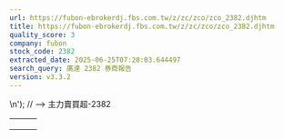 ```yaml
---
url: https://fubon-ebrokerdj.fbs.com.tw/z/zc/zco/zco_2382.djhtm
title: https://fubon-ebrokerdj.fbs.com.tw/z/zc/zco/zco_2382.djhtm
quality_score: 3
company: fubon
stock_code: 2382
extracted_date: 2025-06-25T07:28:03.644497
search_query: 廣達 2382 券商報告
version: v3.3.2
---
```


\n');
// -->
主力賣買超-2382


|  |  |  |
| --- | --- | --- |
|  | | |
|  | |  |  |  |  |  |  |  |  |  |  |  |  |  |  |  |  |  |  |  |  |  |  |  |  |  |  |  |  |  |  |  |  |  |  |  |  |  |  |  |  |  |  |  |  |  |  |  |  |  |  |  |  |  |  |  |  |  |  |  |  |  |  |  |  |  |  |  |  |  |  |  |  |  |  |  |  |  |  |  |  |  |  |  |  |  |  |  |  |  |  |  |  |  |  |  |  |  |  |  |  |  |  |  |  |  |  |  |  |  |  |  |  |  |  |  |  |  |  |  |  |  |  |  |  |  |  |  |  |  |  |  |  |  |  |  |  |  |  |  |  |  |  |  |  |  |  |  |  |  |  |  |  |  |  |  |  |  |  |  |  |  |  |  |  |  |  |  |  |  |  |  |  |  |  |  |  |  |  |  |  |  |  |  |  |  |  |  |  |  |  |  |  |  |  |  |  |  |  |  |  |  |  |  |  |  |  |  |  |  |  |  |  |  |  |  |  |  |  |  |  |  |  |  |  |  |  |  |  |  |  |  |  |  |  |  |  |  |  |  |  |  |  |  | | --- | --- | --- | --- | --- | --- | --- | --- | --- | --- | --- | --- | --- | --- | --- | --- | --- | --- | --- | --- | --- | --- | --- | --- | --- | --- | --- | --- | --- | --- | --- | --- | --- | --- | --- | --- | --- | --- | --- | --- | --- | --- | --- | --- | --- | --- | --- | --- | --- | --- | --- | --- | --- | --- | --- | --- | --- | --- | --- | --- | --- | --- | --- | --- | --- | --- | --- | --- | --- | --- | --- | --- | --- | --- | --- | --- | --- | --- | --- | --- | --- | --- | --- | --- | --- | --- | --- | --- | --- | --- | --- | --- | --- | --- | --- | --- | --- | --- | --- | --- | --- | --- | --- | --- | --- | --- | --- | --- | --- | --- | --- | --- | --- | --- | --- | --- | --- | --- | --- | --- | --- | --- | --- | --- | --- | --- | --- | --- | --- | --- | --- | --- | --- | --- | --- | --- | --- | --- | --- | --- | --- | --- | --- | --- | --- | --- | --- | --- | --- | --- | --- | --- | --- | --- | --- | --- | --- | --- | --- | --- | --- | --- | --- | --- | --- | --- | --- | --- | --- | --- | --- | --- | --- | --- | --- | --- | --- | --- | --- | --- | --- | --- | --- | --- | --- | --- | --- | --- | --- | --- | --- | --- | --- | --- | --- | --- | --- | --- | --- | --- | --- | --- | --- | --- | --- | --- | --- | --- | --- | --- | --- | --- | --- | --- | --- | --- | --- | --- | --- | --- | --- | --- | --- | --- | --- | --- | --- | --- | --- | --- | --- | --- | --- | --- | --- | --- | --- | --- | --- | --- | --- | --- | --- | | |  |  |  |  |  |  |  |  |  |  | | --- | --- | --- | --- | --- | --- | --- | --- | --- | --- | | 廣達(2382)主力進出比較圖 | | | | | | | | | | | |  | | --- | | 總表 單一 | |  | | | | | | | | | | | | 廣達(2382) 券商分點-進出明細 單位：張　最後更新日：2025/06/24 | | | | | | | | | | | 請選擇 近一日 近五日 近十日 近20日 近40日 近60日 近120日 近240日 　自設區間： 從　  年  月  日 ∼  年  月  日 | | | | | | | | | | | 買超 | | | | | 賣超 | | | | | | 買超券商 | 買進 | 賣出 | 買超 | 佔成交比重 | 賣超券商 | 買進 | 賣出 | 賣超 | 佔成交比重 | | [群益金鼎](/z/zc/zco/zco0/zco0.djhtm?a=2382&b=9100&BHID=9100) | 3,927 | 53 | 3,874 | 14.42% | [凱基](/z/zc/zco/zco0/zco0.djhtm?a=2382&b=9200&BHID=9200) | 43 | 1,380 | 1,337 | 4.98% | | [國泰證券](/z/zc/zco/zco0/zco0.djhtm?a=2382&b=8880&BHID=8880) | 2,075 | 45 | 2,030 | 7.56% | [元大-忠孝](/z/zc/zco/zco0/zco0.djhtm?a=2382&b=9871&BHID=9800) | 10 | 908 | 898 | 3.34% | | [富邦證券](/z/zc/zco/zco0/zco0.djhtm?a=2382&b=9600&BHID=9600) | 1,936 | 41 | 1,895 | 7.05% | [元大-新生](/z/zc/zco/zco0/zco0.djhtm?a=2382&b=0039003800310058&BHID=9800) | 154 | 868 | 714 | 2.66% | | [美商高盛](/z/zc/zco/zco0/zco0.djhtm?a=2382&b=1480&BHID=1480) | 2,324 | 920 | 1,404 | 5.23% | [新加坡商瑞銀](/z/zc/zco/zco0/zco0.djhtm?a=2382&b=1650&BHID=1650) | 769 | 1,451 | 682 | 2.54% | | [富邦-敦南](/z/zc/zco/zco0/zco0.djhtm?a=2382&b=9663&BHID=9600) | 696 | 28 | 668 | 2.49% | [港商野村](/z/zc/zco/zco0/zco0.djhtm?a=2382&b=1560&BHID=1560) | 88 | 618 | 530 | 1.97% | | [永豐金證券](/z/zc/zco/zco0/zco0.djhtm?a=2382&b=0039004100300030&BHID=9A00) | 1,132 | 473 | 659 | 2.45% | [美林](/z/zc/zco/zco0/zco0.djhtm?a=2382&b=1440&BHID=1440) | 660 | 1,133 | 473 | 1.76% | | [凱基-台北](/z/zc/zco/zco0/zco0.djhtm?a=2382&b=9268&BHID=9200) | 2,273 | 1,878 | 395 | 1.47% | [兆豐-新竹](/z/zc/zco/zco0/zco0.djhtm?a=2382&b=0037003000300056&BHID=7000) | 10 | 449 | 439 | 1.63% | | [第一金-高雄](/z/zc/zco/zco0/zco0.djhtm?a=2382&b=5383&BHID=5380) | 304 | 17 | 287 | 1.07% | [台灣摩根士丹利](/z/zc/zco/zco0/zco0.djhtm?a=2382&b=1470&BHID=1470) | 1,145 | 1,380 | 235 | 0.87% | | [國票-敦北法人](/z/zc/zco/zco0/zco0.djhtm?a=2382&b=0037003700390063&BHID=7790) | 308 | 31 | 277 | 1.03% | [元大證券](/z/zc/zco/zco0/zco0.djhtm?a=2382&b=9800&BHID=9800) | 1,273 | 1,473 | 200 | 0.74% | | [摩根大通](/z/zc/zco/zco0/zco0.djhtm?a=2382&b=8440&BHID=8440) | 1,055 | 824 | 231 | 0.86% | [凱基-嘉義](/z/zc/zco/zco0/zco0.djhtm?a=2382&b=9252&BHID=9200) | 12 | 205 | 193 | 0.72% | | [台灣匯立證券](/z/zc/zco/zco0/zco0.djhtm?a=2382&b=1380&BHID=1380) | 240 | 17 | 223 | 0.83% | [元大-竹科](/z/zc/zco/zco0/zco0.djhtm?a=2382&b=003900380030004b&BHID=9800) | 17 | 203 | 186 | 0.69% | | [花旗環球](/z/zc/zco/zco0/zco0.djhtm?a=2382&b=1590&BHID=1590) | 260 | 65 | 195 | 0.73% | [國泰-敦南](/z/zc/zco/zco0/zco0.djhtm?a=2382&b=8888&BHID=8880) | 103 | 286 | 183 | 0.68% | | [康和](/z/zc/zco/zco0/zco0.djhtm?a=2382&b=8450&BHID=8450) | 130 | 1 | 129 | 0.48% | [統一-台中](/z/zc/zco/zco0/zco0.djhtm?a=2382&b=5856&BHID=5850) | 6 | 162 | 156 | 0.58% | | [統一](/z/zc/zco/zco0/zco0.djhtm?a=2382&b=5850&BHID=5850) | 328 | 203 | 125 | 0.47% | [宏遠證券](/z/zc/zco/zco0/zco0.djhtm?a=2382&b=1260&BHID=1260) | 0 | 152 | 152 | 0.57% | | [華南永昌](/z/zc/zco/zco0/zco0.djhtm?a=2382&b=9300&BHID=9300) | 210 | 90 | 120 | 0.45% | [富邦-台北](/z/zc/zco/zco0/zco0.djhtm?a=2382&b=9623&BHID=9600) | 15 | 157 | 142 | 0.53% | | 合計買超張數 | 12,512 | | | | 合計賣超張數 | 6,522 | | | | | 平均買超成本 | 289.35 | | | | 平均賣超成本 | 289.17 | | | | | 【註1】合計買超或賣超，為上述家數合計。  【註2】平均買超或賣超成本，為上述家數合計買賣超金額/上述家數合計買賣超張數。 | | | | | | | | | | | |  |
|  | | |